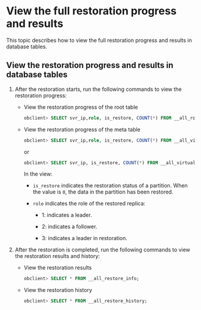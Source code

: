 View the full restoration progress and results 
===================================================================

This topic describes how to view the full restoration progress and results in database tables. 

View the restoration progress and results in database tables 
---------------------------------------------------------------------------------

1. After the restoration starts, run the following commands to view the restoration progress:

   * View the restoration progress of the root table

     ```sql
     obclient> SELECT svr_ip,role, is_restore, COUNT(*) FROM __all_root_table as a, (SELECT value FROM __all_restore_info WHERE name='<target tenant name>') AS b WHERE a.tenant_id=b.value GROUP BY role, is_restore, svr_ip ORDER BY svr_ip, is_restore;
     ```

     
   
   * View the restoration progress of the meta table

     ```sql
     obclient> SELECT svr_ip,role, is_restore, COUNT(*) FROM __all_virtual_meta_table AS a, (SELECT value FROM __all_restore_info WHERE name='<target tenant name>') AS b WHERE a.tenant_id=b.value GROUP BY role, is_restore, svr_ip ORDER BY svr_ip, is_restore;
     ```

     

     or

     ```sql
     obclient> SELECT svr_ip, is_restore, COUNT(*) FROM __all_virtual_partition_store_info WHERE tenant_id=<target tenant ID> GROUP BY svr_ip,is_restore ORDER BY svr_ip, is_restore;
     ```

     

     In the view:
     * `is_restore` indicates the restoration status of a partition. When the value is `0`, the data in the partition has been restored.

       
     
     * `role` indicates the role of the restored replica:

       * 1: indicates a leader.

         
       
       * 2: indicates a follower.

         
       
       * 3: indicates a leader in restoration.

         
       

       
     

     
   

   

2. After the restoration is completed, run the following commands to view the restoration results and history:

   * View the restoration results

     ```sql
     obclient> SELECT * FROM __all_restore_info;
     ```

     
   
   * View the restoration history

     ```sql
     obclient> SELECT * FROM __all_restore_history;
     ```

     
   

   


